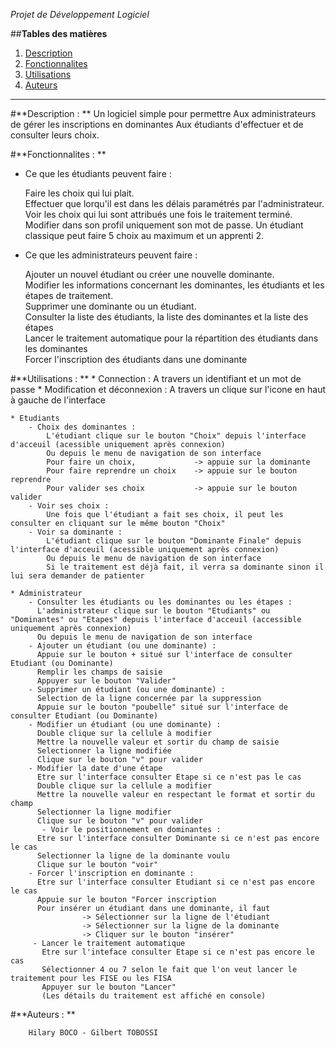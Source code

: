 *Projet de Développement Logiciel*

##**Tables des matières**
1. [Description](#description)
2. [Fonctionnalites](#fonctionnalites)
3. [Utilisations](#utilisations)
4. [Auteurs](#auteurs)

---

#**Description : ** 
	Un logiciel simple pour permettre 
	Aux administrateurs de gérer les inscriptions en dominantes 
	Aux étudiants d'effectuer et de consulter leurs choix.

#**Fonctionnalites : **

* Ce que les étudiants peuvent faire :  

	 Faire les choix qui lui plait.   
	 Effectuer que lorqu'il est dans les délais paramétrés par l'administrateur. 
	 Voir les choix qui lui sont attribués une fois le traitement terminé.  
	 Modifier dans son profil uniquement son mot de passe.
	 Un étudiant classique peut faire 5 choix au maximum et un apprenti 2.  
    
  
* Ce que les administrateurs peuvent faire :  

	 Ajouter un nouvel étudiant ou créer une nouvelle dominante.    
	 Modifier les informations concernant les dominantes, les étudiants et les étapes de traitement.   
	 Supprimer une dominante ou un étudiant.  
	 Consulter la liste des étudiants, la liste des dominantes et la liste des étapes    
	 Lancer le traitement automatique pour la répartition des étudiants dans les dominantes  
	 Forcer l'inscription des étudiants dans une dominante  
   
#**Utilisations : **
	* Connection : A travers un identifiant et un mot de passe
	* Modification et déconnexion : A travers un clique sur l'icone en haut à gauche de l'interface
	
	* Etudiants
		- Choix des dominantes : 
			L'étudiant clique sur le bouton "Choix" depuis l'interface d'acceuil (acessible uniquement après connexion) 
			Ou depuis le menu de navigation de son interface
			Pour faire un choix,             -> appuie sur la dominante
			Pour faire reprendre un choix    -> appuie sur le bouton reprendre
			Pour valider ses choix           -> appuie sur le bouton valider
		- Voir ses choix : 
		    Une fois que l'étudiant a fait ses choix, il peut les consulter en cliquant sur le même bouton "Choix"
		- Voir sa dominante : 
		    L'étudiant clique sur le bouton "Dominante Finale" depuis l'interface d'acceuil (acessible uniquement après connexion) 
			Ou depuis le menu de navigation de son interface
			Si le traitement est déjà fait, il verra sa dominante sinon il lui sera demander de patienter
			
	* Administrateur
	    - Consulter les étudiants ou les dominantes ou les étapes :
	      L'administrateur clique sur le bouton "Etudiants" ou "Dominantes" ou "Etapes" depuis l'interface d'acceuil (accessible uniquement après connexion)
	      Ou depuis le menu de navigation de son interface
	    - Ajouter un étudiant (ou une dominante) :
	      Appuie sur le bouton + situé sur l'interface de consulter Etudiant (ou Dominante)
	      Remplir les champs de saisie
	      Appuyer sur le bouton "Valider"
	    - Supprimer un étudiant (ou une dominante) :
	      Selection de la ligne concernée par la suppression
	      Appuie sur le bouton "poubelle" situé sur l'interface de consulter Etudiant (ou Dominante)
	    - Modifier un étudiant (ou une dominante) :
	      Double clique sur la cellule à modifier
	      Mettre la nouvelle valeur et sortir du champ de saisie
	      Selectionner la ligne modifiée
	      Clique sur le bouton "v" pour valider
	    - Modifier la date d'une étape
	      Etre sur l'interface consulter Etape si ce n'est pas le cas
	      Double clique sur la cellule a modifier
	      Mettre la nouvelle valeur en respectant le format et sortir du champ
	      Selectionner la ligne modifier
	      Clique sur le bouton "v" pour valider
	       - Voir le positionnement en dominantes :
	      Etre sur l'interface consulter Dominante si ce n'est pas encore le cas
	      Selectionner la ligne de la dominante voulu
	      Clique sur le bouton "voir" 
	    - Forcer l'inscription en dominante :
	      Etre sur l'interface consulter Etudiant si ce n'est pas encore le cas
	      Appuie sur le bouton "Forcer inscription
	      Pour insérer un étudiant dans une dominante, il faut 
	      			-> Sélectionner sur la ligne de l'étudiant
	      			-> Sélectionner sur la ligne de la dominante
	      			-> Cliquer sur le bouton "insérer"
	     - Lancer le traitement automatique
	       Etre sur l'inteface consulter Etape si ce n'est pas encore le cas
	       Sélectionner 4 ou 7 selon le fait que l'on veut lancer le traitement pour les FISE ou les FISA
	       Appuyer sur le bouton "Lancer"
	       (Les détails du traitement est affiché en console)

	
#**Auteurs : ** 
 
	    Hilary BOCO - Gilbert TOBOSSI 
	
